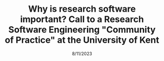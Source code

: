 ---
title: Why is research software important? Call to a Research Software Engineering "Community of Practice" at the University of Kent
month: November
date: 8/11/2023
year: 2023
pos: 2
venue: University of Kent
---